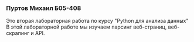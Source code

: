 ### Пуртов Михаил Б05-408

Это вторая лабораторная работа по курсу "Python для анализа данных"
В этой лабораторной работе мы изучаем парсинг веб-страниц, веб-скрапинг и API.
